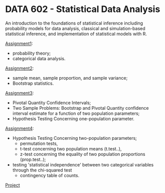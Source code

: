# DATA 602 - Statistical Data Analysis
An introduction to the foundations of statistical inference including probability models for data analysis, classical and simulation-based statistical inference, and implementation of statistical models with R.

[Assignment1](01_assignment/solution.md): 
- probability theory; 
- categorical data analysis.

[Assignment2](02_assignment/solution.md): 
- sample mean, sample proportion, and sample variance; 
- Bootstrap statistics.

[Assignment3](03_assignment/solutions.md): 
- Pivotal Quantity Confidence Intervals; 
- Two Sample Problems: Bootstrap and Pivotal Quantity confidence interval estimate for a function of two population parameters; 
- Hypothesis Testing Concerning one-population parameter.

[Assignment4](04_assignment/solution.md): 
- Hypothesis Testing Concerning two-population parameters;
  - permutation tests, 
  - t-test concerning two population means (t.test..), 
  - z-test concerning the equality of two population proportions (prop.test..);
- testing 'statistical independence' between two categorical variables through the chi-squared test
  - contingency table of counts.  
  
[Project](Data-602-Project.md)
